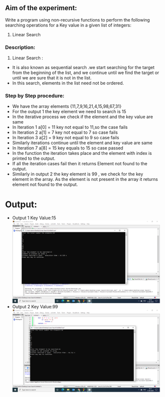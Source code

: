 ## Aim of the experiment:
Write a program using non-recursive functions to perform the following searching operations for a Key value in a given list of integers:
1) Linear Search
### Description:
1) Linear Search : 
- It is also known as sequential search .we start searching for the target from the
 beginning of the list, and we continue until  we find the target or
 until we are sure that it is not in the list.
- In this search, elements in the list need not be ordered.

### Step by Step procedure:
- We have the array elements {11,7,9,16,21,4,15,98,67,31}
- For the output 1 the key element we need to search is 15
- In the iterative process we check if the element and the key value are same
- In Iteration 1 a[0] = 11 key not equal to 11,so the case fails
- In Iteration 2 a[1] = 7 key not equal to 7 so case fails
- In Iteration 3 a[2] = 9 key not equal to 9 so case fails
- Similarly iterations continue until the element and key value are same
- In Iteration 7 a[8] = 15 key equals to 15 so case passed
- In the function the iteration takes place and the element with index is printed to the output.
- If all the iteration cases fail then it returns Element not found to the output.
-	Similarly in output 2 the key element is 99 , we check for the key element in the array. As the element is not present in the array it returns element not found to the output. 
# Output:
- Output 1 Key Value:15
![output1](NonRecLS1.png)
- Output 2 Key Value:99
![output2](NonRecLS2.png)





 

